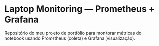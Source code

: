 ﻿# Laptop Monitoring — Prometheus + Grafana

Repositório do meu projeto de portfólio para monitorar métricas do notebook usando Prometheus (coleta) e Grafana (visualização).
